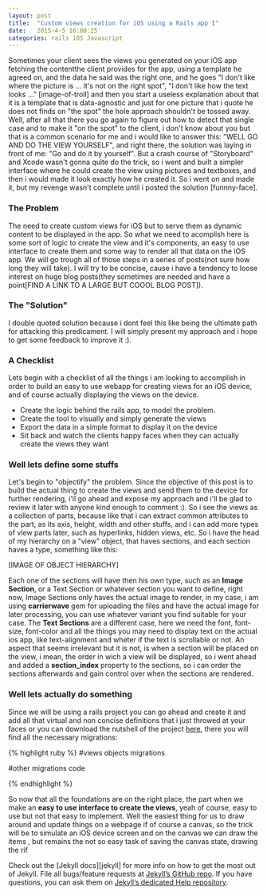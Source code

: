 ```yaml
---
layout: post
title:  "Custom views creation for iOS using a Rails app I"
date:   2015-4-5 16:00:25
categories: rails iOS Javascript
---
```


Sometimes your client sees the views you generated on your iOS app fetching the contentthe client provides for the app, using a template he agreed on, and the data he said was the right one, and he goes "I don't like where the picture is ... it's not on the right spot", "I don't like how the text looks ..." [image-of-troll] and then you start a useless explanation about that it is a template that is data-agnostic and just for one picture that i quote he does not finds on "the spot" the hole approach shouldn't be tossed away. Well, after all that there you go again to figure out how to detect that single case and to make it "on the spot" to the client, i don't know about you but that is a common scenario for me and i would like to answer this: "WELL GO AND DO THE VIEW YOURSELF", and right there, the solution was laying in front of me: "Go and do it by yourself". But a crash course of "Storyboard" and Xcode wasn't gonna quite do the trick, so i went and built a simpler interface where he could create the view using pictures and textboxes, and then i would made it look exactly how he created it. So i went on and made it, but my revenge wasn't complete until i posted the solution [funnny-face].

### The Problem

The need to create custom views for iOS but to serve them as dynamic content to be displayed in the app. So what we need to acomplish here is some sort of logic to create the view and it's components, an easy to use interface to create them and some way to render all that data on the iOS app. We will go trough all of those steps in a series of posts(not sure how long they will take). I will try to be concise, cause i have a tendency to loose interest on huge blog posts(they sometimes are needed and have a point[FIND A LINK TO A LARGE BUT COOOL BLOG POST]).

### The "Solution"
I double quoted solution because i dont feel this like being the ultimate path for attacking this predicament. I will simply present my approach and i hope to get some feedback to improve it :).


### A Checklist
Lets begin with a checklist of all the things i am looking to accomplish in order to build an easy to use webapp for creating views for an iOS device, and of course actually displaying the views on the device.

- Create the logic behind the rails app, to model the problem.
- Create the tool to visually and simply generate the views
- Export the data in a simple format to display it on the device
- Sit back and watch the clients happy faces when they can actually create the views they want

### Well lets define some stuffs
Let's begin to "objectify" the problem. Since the objective of this post is to build the actual thing to create the views and send them to the device for further rendering, i'll go ahead and expose my approach and i'll be glad to review it later with anyone kind enough to comment :). So i see the views as a collection of parts, because like that i can extract common attributes to the part, as its axis, height, width and other stuffs, and i can add more types of view parts later, such as hyperlinks, hidden views, etc. So i have the head of my hierarchy on a "view" object, that haves sections, and each section haves a type, something like this:


[IMAGE OF OBJECT HIERARCHY]

Each one of the sections will have then his own type, such as an **Image Section**, or a Text Section or whatever section you want to define, right now, Image Sections only haves the actual image to render, in my case, i am using **carrierwave** gem for uploading the files and have the actual image for later processing, you can use whatever variant you find suitable for your case. The **Text Sections** are a different case, here we need the font, font-size, font-color and all the things you may need to display text on the actual ios app, like text-alignment and wheter if the text is scrollable or not. An aspect that seems irrelevant but it is not, is when a section will be placed on the view, i mean, the order in wich a view will be displayed, so i went ahead and added a **section_index** property to the sections, so i can order the sections afterwards and gain control over when the sections are rendered.

### Well lets actually do something
Since we will be using a rails project you can go ahead and create it and add all that virtual and non concise definitions that i just throwed at your faces or you can download the nutshell of the project [here][repo], there you will find all the necessary migrations:



{% highlight ruby %}
#views objects migrations

#other migrations code

{% endhighlight %}

So now that all the foundations are on the right place, the part when we make an **easy to use interface to create the views**, yeah of course, easy to use but not that easy to implement. Well the easiest thing for us to draw around and update things on a webpage if of course a canvas, so the trick will be to simulate an iOS device screen and on the canvas we can draw the items , but remains the not so easy task of saving the canvas state, drawing the rif

Check out the [Jekyll docs][jekyll] for more info on how to get the most out of Jekyll. File all bugs/feature requests at [Jekyll’s GitHub repo][jekyll-gh]. If you have questions, you can ask them on [Jekyll’s dedicated Help repository][jekyll-help].

[repo]:      https://github.com/aledustet/views-creator-backend
[jekyll-gh]:   https://github.com/jekyll/jekyll
[jekyll-help]: https://github.com/jekyll/jekyll-help
